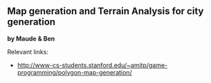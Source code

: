Map generation and Terrain Analysis for city generation
---
__by Maude & Ben__

Relevant links:
- http://www-cs-students.stanford.edu/~amitp/game-programming/polygon-map-generation/